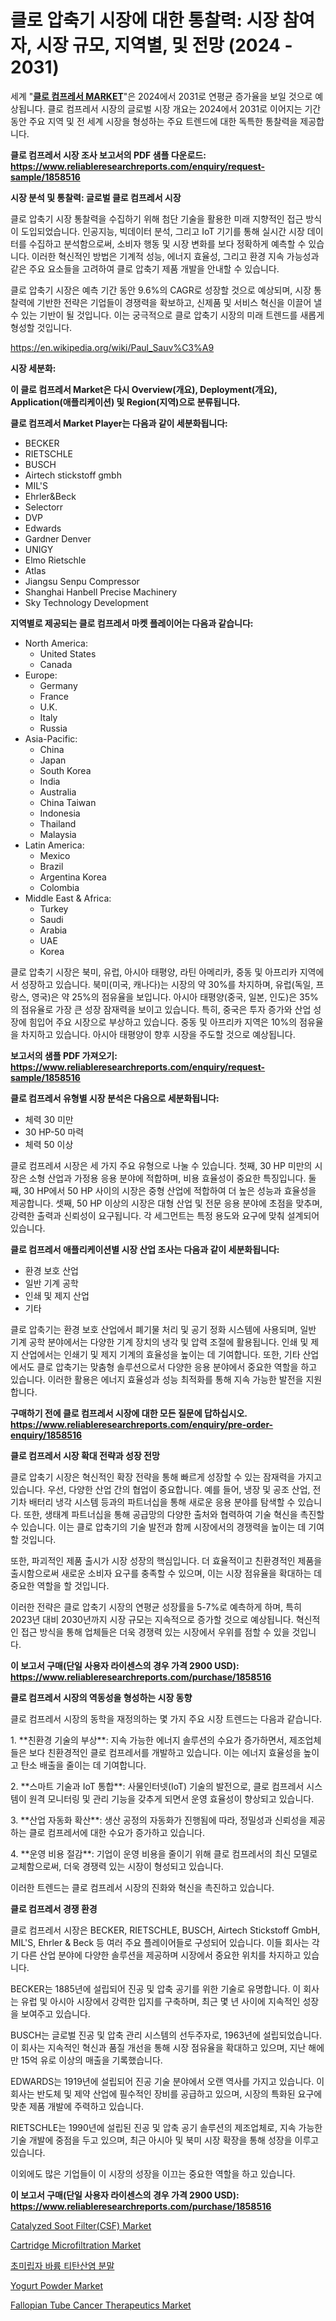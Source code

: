 <p><h1>클로 압축기 시장에 대한 통찰력: 시장 참여자, 시장 규모, 지역별, 및 전망 (2024 - 2031)</h1></p><p>세계 "<strong><a href="https://www.reliableresearchreports.com/claw-compressors-r1858516">클로 컴프레서 MARKET</a></strong>"은 2024에서 2031로 연평균 증가율을 보일 것으로 예상됩니다. 클로 컴프레서 시장의 글로벌 시장 개요는 2024에서 2031로 이어지는 기간 동안 주요 지역 및 전 세계 시장을 형성하는 주요 트렌드에 대한 독특한 통찰력을 제공합니다.</p>
<p><strong>클로 컴프레서 시장 조사 보고서의 PDF 샘플 다운로드: <a href="https://www.reliableresearchreports.com/enquiry/request-sample/1858516">https://www.reliableresearchreports.com/enquiry/request-sample/1858516</a></strong></p>
<p><strong>시장 분석 및 통찰력: 글로벌 클로 컴프레서 시장</strong></p>
<p><p>클로 압축기 시장 통찰력을 수집하기 위해 첨단 기술을 활용한 미래 지향적인 접근 방식이 도입되었습니다. 인공지능, 빅데이터 분석, 그리고 IoT 기기를 통해 실시간 시장 데이터를 수집하고 분석함으로써, 소비자 행동 및 시장 변화를 보다 정확하게 예측할 수 있습니다. 이러한 혁신적인 방법은 기계적 성능, 에너지 효율성, 그리고 환경 지속 가능성과 같은 주요 요소들을 고려하여 클로 압축기 제품 개발을 안내할 수 있습니다. </p><p>클로 압축기 시장은 예측 기간 동안 9.6%의 CAGR로 성장할 것으로 예상되며, 시장 통찰력에 기반한 전략은 기업들이 경쟁력을 확보하고, 신제품 및 서비스 혁신을 이끌어 낼 수 있는 기반이 될 것입니다. 이는 궁극적으로 클로 압축기 시장의 미래 트렌드를 새롭게 형성할 것입니다.</p></p>
<p><a href="%7CAUTHORITHY_DOMAIN_URL%7C">https://en.wikipedia.org/wiki/Paul_Sauv%C3%A9</a></p>
<p><strong>시장 세분화:</strong></p>
<p><strong>이 클로 컴프레서 Market은 다시 Overview(개요), Deployment(개요), Application(애플리케이션) 및 Region(지역)으로 분류됩니다.</strong></p>
<p><strong>클로 컴프레서 Market Player는 다음과 같이 세분화됩니다:</strong></p>
<p><ul><li>BECKER</li><li>RIETSCHLE</li><li>BUSCH</li><li>Airtech stickstoff gmbh</li><li>MIL'S</li><li>Ehrler&Beck</li><li>Selectorr</li><li>DVP</li><li>Edwards</li><li>Gardner Denver</li><li>UNIGY</li><li>Elmo Rietschle</li><li>Atlas</li><li>Jiangsu Senpu Compressor</li><li>Shanghai Hanbell Precise Machinery</li><li>Sky Technology Development</li></ul></p>
<p><strong>지역별로 제공되는 클로 컴프레서 마켓 플레이어는 다음과 같습니다:</strong></p>
<p><ul>
    <li>
        North America:
        <ul>
            <li>United States</li>
            <li>Canada</li>
        </ul>
    </li>
    <li>
        Europe:
        <ul>
            <li>Germany</li>
            <li>France</li>
            <li>U.K.</li>
            <li>Italy</li>
            <li>Russia</li>
        </ul>
    </li>
    <li>
        Asia-Pacific:
        <ul>
            <li>China</li>
            <li>Japan</li>
            <li>South Korea</li>
            <li>India</li>
            <li>Australia</li>
            <li>China Taiwan</li>
            <li>Indonesia</li>
            <li>Thailand</li>
            <li>Malaysia</li>
        </ul>
    </li>
    <li>
        Latin America:
        <ul>
            <li>Mexico</li>
            <li>Brazil</li>
            <li>Argentina Korea</li>
            <li>Colombia</li>
        </ul>
    </li>
    <li>
        Middle East & Africa:
        <ul>
            <li>Turkey</li>
            <li>Saudi</li>
            <li>Arabia</li>
            <li>UAE</li>
            <li>Korea</li>
        </ul>
    </li>
    </ul></p>
<p><p>클로 압축기 시장은 북미, 유럽, 아시아 태평양, 라틴 아메리카, 중동 및 아프리카 지역에서 성장하고 있습니다. 북미(미국, 캐나다)는 시장의 약 30%를 차지하며, 유럽(독일, 프랑스, 영국)은 약 25%의 점유율을 보입니다. 아시아 태평양(중국, 일본, 인도)은 35%의 점유율로 가장 큰 성장 잠재력을 보이고 있습니다. 특히, 중국은 투자 증가와 산업 성장에 힘입어 주요 시장으로 부상하고 있습니다. 중동 및 아프리카 지역은 10%의 점유율을 차지하고 있습니다. 아시아 태평양이 향후 시장을 주도할 것으로 예상됩니다.</p></p>
<p><strong>보고서의 샘플 PDF 가져오기: <a href="https://www.reliableresearchreports.com/enquiry/request-sample/1858516">https://www.reliableresearchreports.com/enquiry/request-sample/1858516</a></strong></p>
<p><strong>클로 컴프레서 유형별 시장 분석은 다음으로 세분화됩니다:</strong></p>
<p><ul><li>체력 30 미만</li><li>30 HP-50 마력</li><li>체력 50 이상</li></ul></p>
<p><p>클로 컴프레셔 시장은 세 가지 주요 유형으로 나눌 수 있습니다. 첫째, 30 HP 미만의 시장은 소형 산업과 가정용 응용 분야에 적합하며, 비용 효율성이 중요한 특징입니다. 둘째, 30 HP에서 50 HP 사이의 시장은 중형 산업에 적합하여 더 높은 성능과 효율성을 제공합니다. 셋째, 50 HP 이상의 시장은 대형 산업 및 전문 응용 분야에 초점을 맞추며, 강력한 출력과 신뢰성이 요구됩니다. 각 세그먼트는 특정 용도와 요구에 맞춰 설계되어 있습니다.</p></p>
<p><strong>클로 컴프레서 애플리케이션별 시장 산업 조사는 다음과 같이 세분화됩니다:</strong></p>
<p><ul><li>환경 보호 산업</li><li>일반 기계 공학</li><li>인쇄 및 제지 산업</li><li>기타</li></ul></p>
<p><p>클로 압축기는 환경 보호 산업에서 폐기물 처리 및 공기 정화 시스템에 사용되며, 일반 기계 공학 분야에서는 다양한 기계 장치의 냉각 및 압력 조절에 활용됩니다. 인쇄 및 제지 산업에서는 인쇄기 및 제지 기계의 효율성을 높이는 데 기여합니다. 또한, 기타 산업에서도 클로 압축기는 맞춤형 솔루션으로서 다양한 응용 분야에서 중요한 역할을 하고 있습니다. 이러한 활용은 에너지 효율성과 성능 최적화를 통해 지속 가능한 발전을 지원합니다.</p></p>
<p><strong>구매하기 전에 클로 컴프레서 시장에 대한 모든 질문에 답하십시오. <a href="https://www.reliableresearchreports.com/enquiry/pre-order-enquiry/1858516">https://www.reliableresearchreports.com/enquiry/pre-order-enquiry/1858516</a></strong></p>
<p><strong>클로 컴프레서 시장 확대 전략과 성장 전망</strong></p>
<p><p>클로 압축기 시장은 혁신적인 확장 전략을 통해 빠르게 성장할 수 있는 잠재력을 가지고 있습니다. 우선, 다양한 산업 간의 협업이 중요합니다. 예를 들어, 냉장 및 공조 산업, 전기차 배터리 냉각 시스템 등과의 파트너십을 통해 새로운 응용 분야를 탐색할 수 있습니다. 또한, 생태계 파트너십을 통해 공급망의 다양한 출처와 협력하여 기술 혁신을 촉진할 수 있습니다. 이는 클로 압축기의 기술 발전과 함께 시장에서의 경쟁력을 높이는 데 기여할 것입니다.</p><p>또한, 파괴적인 제품 출시가 시장 성장의 핵심입니다. 더 효율적이고 친환경적인 제품을 출시함으로써 새로운 소비자 요구를 충족할 수 있으며, 이는 시장 점유율을 확대하는 데 중요한 역할을 할 것입니다. </p><p>이러한 전략은 클로 압축기 시장의 연평균 성장률을 5-7%로 예측하게 하며, 특히 2023년 대비 2030년까지 시장 규모는 지속적으로 증가할 것으로 예상됩니다. 혁신적인 접근 방식을 통해 업체들은 더욱 경쟁력 있는 시장에서 우위를 점할 수 있을 것입니다.</p></p>
<p><strong>이 보고서 구매(단일 사용자 라이센스의 경우 가격 2900 USD): <a href="https://www.reliableresearchreports.com/purchase/1858516">https://www.reliableresearchreports.com/purchase/1858516</a></strong></p>
<p><strong>클로 컴프레서 시장의 역동성을 형성하는 시장 동향</strong></p>
<p><p>클로 컴프레서 시장의 동학을 재정의하는 몇 가지 주요 시장 트렌드는 다음과 같습니다.</p><p>1. **친환경 기술의 부상**: 지속 가능한 에너지 솔루션의 수요가 증가하면서, 제조업체들은 보다 친환경적인 클로 컴프레서를 개발하고 있습니다. 이는 에너지 효율성을 높이고 탄소 배출을 줄이는 데 기여합니다.</p><p>2. **스마트 기술과 IoT 통합**: 사물인터넷(IoT) 기술의 발전으로, 클로 컴프레서 시스템이 원격 모니터링 및 관리 기능을 갖추게 되면서 운영 효율성이 향상되고 있습니다.</p><p>3. **산업 자동화 확산**: 생산 공정의 자동화가 진행됨에 따라, 정밀성과 신뢰성을 제공하는 클로 컴프레서에 대한 수요가 증가하고 있습니다.</p><p>4. **운영 비용 절감**: 기업이 운영 비용을 줄이기 위해 클로 컴프레서의 최신 모델로 교체함으로써, 더욱 경쟁력 있는 시장이 형성되고 있습니다. </p><p>이러한 트렌드는 클로 컴프레서 시장의 진화와 혁신을 촉진하고 있습니다.</p></p>
<p><strong>클로 컴프레서 경쟁 환경</strong></p>
<p><p>클로 컴프레서 시장은 BECKER, RIETSCHLE, BUSCH, Airtech Stickstoff GmbH, MIL'S, Ehrler & Beck 등 여러 주요 플레이어들로 구성되어 있습니다. 이들 회사는 각기 다른 산업 분야에 다양한 솔루션을 제공하며 시장에서 중요한 위치를 차지하고 있습니다.</p><p>BECKER는 1885년에 설립되어 진공 및 압축 공기를 위한 기술로 유명합니다. 이 회사는 유럽 및 아시아 시장에서 강력한 입지를 구축하며, 최근 몇 년 사이에 지속적인 성장을 보여주고 있습니다.</p><p>BUSCH는 글로벌 진공 및 압축 관리 시스템의 선두주자로, 1963년에 설립되었습니다. 이 회사는 지속적인 혁신과 품질 개선을 통해 시장 점유율을 확대하고 있으며, 지난 해에만 15억 유로 이상의 매출을 기록했습니다.</p><p>EDWARDS는 1919년에 설립되어 진공 기술 분야에서 오랜 역사를 가지고 있습니다. 이 회사는 반도체 및 제약 산업에 필수적인 장비를 공급하고 있으며, 시장의 특화된 요구에 맞춘 제품 개발에 주력하고 있습니다.</p><p>RIETSCHLE는 1990년에 설립된 진공 및 압축 공기 솔루션의 제조업체로, 지속 가능한 기술 개발에 중점을 두고 있으며, 최근 아시아 및 북미 시장 확장을 통해 성장을 이루고 있습니다.</p><p>이외에도 많은 기업들이 이 시장의 성장을 이끄는 중요한 역할을 하고 있습니다.</p></p>
<p><strong>이 보고서 구매(단일 사용자 라이센스의 경우 가격 2900 USD): <a href="https://www.reliableresearchreports.com/purchase/1858516">https://www.reliableresearchreports.com/purchase/1858516</a></strong></p>
<p><p><a href="https://github.com/luckyshygirl/Market-Research-Report-List-6/blob/main/catalyzed-soot-filtercsf-market.md">Catalyzed Soot Filter(CSF) Market</a></p><p><a href="https://github.com/vimar16th/Market-Research-Report-List-6/blob/main/cartridge-microfiltration-market.md">Cartridge Microfiltration Market</a></p><p><a href="https://github.com/laholand/Market-Research-Report-List-6/blob/main/7227322108307.md">초미립자 바륨 티탄산염 분말</a></p><p><a href="https://issuu.com/reportprime-2/docs/yogurt-powder-market-size-2030.pptx_970ed90fe30311">Yogurt Powder Market</a></p><p><a href="https://www.linkedin.com/pulse/fallopian-tube-cancer-therapeutics-market-size-growth-qvpic?trackingId=Oc%2BT%2FyhnTAylf5K377bJWg%3D%3D">Fallopian Tube Cancer Therapeutics Market</a></p></p>